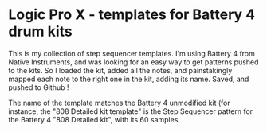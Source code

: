 # Logic Pro X - templates for Battery 4 drum kits

This is my collection of step sequencer templates. I'm using Battery 4 from Native Instruments, and was looking for an easy way to get patterns pushed to the kits. So I loaded the kit, added all the notes, and painstakingly mapped each note to the right one in the kit, adding its name. Saved, and pushed to Github ! 

The name of the template matches the Battery 4 unmodified kit (for instance, the "808 Detailed kit template" is the Step Sequencer pattern for the Battery 4 "808 Detailed kit", with its 60 samples. 
